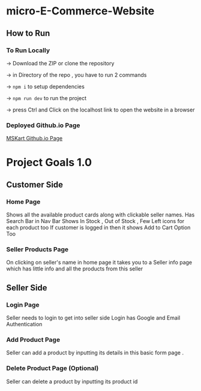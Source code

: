 # micro-E-Commerce-Website

## How to Run
### To Run Locally

  -> Download the ZIP or clone the repository
  
  -> in Directory of the repo , you have to run 2 commands
  
  -> ```npm i``` to setup dependencies

  -> ```npm run dev``` to run the project
  
  -> press Ctrl and Click on the localhost link to open the website in a browser 
  

### Deployed Github.io Page

[MSKart Github.io Page](https://mohaksomani.github.io/MSKart-micro-E-Commerce-Website/)



# Project Goals 1.0

## Customer Side

### Home Page 
Shows all the available product cards along with clickable seller names.
Has Search Bar in Nav Bar
Shows In Stock , Out of Stock , Few Left icons for each product too
If customer is logged in then it shows Add to Cart Option Too

<!-- ### Cart Page
Shows all the items in the cart and the Total amount ..
Teh Cashout button will redirect to an empty page for now . It can be implemented in future . -->

### Seller Products Page
On clicking on seller's name in home page it takes you to a Seller info page which has little info and all the products from this seller

## Seller Side

### Login Page
Seller needs to login to get into seller side
Login has Google and Email Authentication

### Add Product Page
Seller can add a product by inputting its details in this basic form page .

### Delete Product Page (Optional)
Seller can delete a product by inputting its product id
